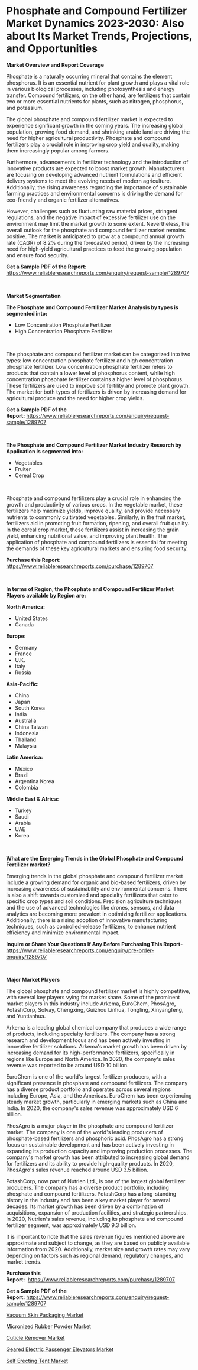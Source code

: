 <p><h1>Phosphate and Compound Fertilizer Market Dynamics 2023-2030: Also about Its Market Trends, Projections, and Opportunities</h1></p><p><strong>Market Overview and Report Coverage</strong></p>
<p><p>Phosphate is a naturally occurring mineral that contains the element phosphorus. It is an essential nutrient for plant growth and plays a vital role in various biological processes, including photosynthesis and energy transfer. Compound fertilizers, on the other hand, are fertilizers that contain two or more essential nutrients for plants, such as nitrogen, phosphorus, and potassium.</p><p>The global phosphate and compound fertilizer market is expected to experience significant growth in the coming years. The increasing global population, growing food demand, and shrinking arable land are driving the need for higher agricultural productivity. Phosphate and compound fertilizers play a crucial role in improving crop yield and quality, making them increasingly popular among farmers.</p><p>Furthermore, advancements in fertilizer technology and the introduction of innovative products are expected to boost market growth. Manufacturers are focusing on developing advanced nutrient formulations and efficient delivery systems to meet the evolving needs of modern agriculture. Additionally, the rising awareness regarding the importance of sustainable farming practices and environmental concerns is driving the demand for eco-friendly and organic fertilizer alternatives.</p><p>However, challenges such as fluctuating raw material prices, stringent regulations, and the negative impact of excessive fertilizer use on the environment may limit the market growth to some extent. Nevertheless, the overall outlook for the phosphate and compound fertilizer market remains positive. The market is anticipated to grow at a compound annual growth rate (CAGR) of 8.2% during the forecasted period, driven by the increasing need for high-yield agricultural practices to feed the growing population and ensure food security.</p></p>
<p><strong>Get a Sample PDF of the Report:</strong> <a href="https://www.reliableresearchreports.com/enquiry/request-sample/1289707">https://www.reliableresearchreports.com/enquiry/request-sample/1289707</a></p>
<p>&nbsp;</p>
<p><strong>Market Segmentation</strong></p>
<p><strong>The Phosphate and Compound Fertilizer Market Analysis by types is segmented into:</strong></p>
<p><ul><li>Low Concentration Phosphate Fertilizer</li><li>High Concentration Phosphate Fertilizer</li></ul></p>
<p>&nbsp;</p>
<p><p>The phosphate and compound fertilizer market can be categorized into two types: low concentration phosphate fertilizer and high concentration phosphate fertilizer. Low concentration phosphate fertilizer refers to products that contain a lower level of phosphorus content, while high concentration phosphate fertilizer contains a higher level of phosphorus. These fertilizers are used to improve soil fertility and promote plant growth. The market for both types of fertilizers is driven by increasing demand for agricultural produce and the need for higher crop yields.</p></p>
<p><strong>Get a Sample PDF of the Report:</strong>&nbsp;<a href="https://www.reliableresearchreports.com/enquiry/request-sample/1289707">https://www.reliableresearchreports.com/enquiry/request-sample/1289707</a></p>
<p>&nbsp;</p>
<p><strong>The Phosphate and Compound Fertilizer Market Industry Research by Application is segmented into:</strong></p>
<p><ul><li>Vegetables</li><li>Fruiter</li><li>Cereal Crop</li></ul></p>
<p>&nbsp;</p>
<p><p>Phosphate and compound fertilizers play a crucial role in enhancing the growth and productivity of various crops. In the vegetable market, these fertilizers help maximize yields, improve quality, and provide necessary nutrients to commonly cultivated vegetables. Similarly, in the fruit market, fertilizers aid in promoting fruit formation, ripening, and overall fruit quality. In the cereal crop market, these fertilizers assist in increasing the grain yield, enhancing nutritional value, and improving plant health. The application of phosphate and compound fertilizers is essential for meeting the demands of these key agricultural markets and ensuring food security.</p></p>
<p><strong>Purchase this Report:</strong>&nbsp; <a href="https://www.reliableresearchreports.com/purchase/1289707">https://www.reliableresearchreports.com/purchase/1289707</a></p>
<p>&nbsp;</p>
<p><strong>In terms of Region, the Phosphate and Compound Fertilizer Market Players available by Region are:</strong></p>
<p>
    <p> <strong> North America: </strong>
        <ul>
            <li>United States</li>
            <li>Canada</li>
        </ul>
        </p> 
    <p> <strong> Europe: </strong>
        <ul>
            <li>Germany</li>
            <li>France</li>
            <li>U.K.</li>
            <li>Italy</li>
            <li>Russia</li>
        </ul>
        </p> 
    <p> <strong> Asia-Pacific: </strong>
        <ul>
            <li>China</li>
            <li>Japan</li>
            <li>South Korea</li>
            <li>India</li>
            <li>Australia</li>
            <li>China Taiwan</li>
            <li>Indonesia</li>
            <li>Thailand</li>
            <li>Malaysia</li>
        </ul>
        </p> 
    <p> <strong> Latin America: </strong>
        <ul>
            <li>Mexico</li>
            <li>Brazil</li>
            <li>Argentina Korea</li>
            <li>Colombia</li>
        </ul>
        </p> 
    <p> <strong> Middle East & Africa: </strong>
        <ul>
            <li>Turkey</li>
            <li>Saudi</li>
            <li>Arabia</li>
            <li>UAE</li>
            <li>Korea</li>
        </ul>
    </p>
    </p>
<p>&nbsp;</p>
<p><strong>What are the Emerging Trends in the Global Phosphate and Compound Fertilizer market?</strong></p>
<p><p>Emerging trends in the global phosphate and compound fertilizer market include a growing demand for organic and bio-based fertilizers, driven by increasing awareness of sustainability and environmental concerns. There is also a shift towards customized and specialty fertilizers that cater to specific crop types and soil conditions. Precision agriculture techniques and the use of advanced technologies like drones, sensors, and data analytics are becoming more prevalent in optimizing fertilizer applications. Additionally, there is a rising adoption of innovative manufacturing techniques, such as controlled-release fertilizers, to enhance nutrient efficiency and minimize environmental impact.</p></p>
<p><strong>Inquire or Share Your Questions If Any Before Purchasing This Report</strong>- <a href="https://www.reliableresearchreports.com/enquiry/pre-order-enquiry/1289707">https://www.reliableresearchreports.com/enquiry/pre-order-enquiry/1289707</a></p>
<p>&nbsp;</p>
<p><strong>Major Market Players</strong></p>
<p><p>The global phosphate and compound fertilizer market is highly competitive, with several key players vying for market share. Some of the prominent market players in this industry include Arkema, EuroChem, PhosAgro, PotashCorp, Solvay, Chengxing, Guizhou Linhua, Tongling, Xinyangfeng, and Yuntianhua. </p><p>Arkema is a leading global chemical company that produces a wide range of products, including specialty fertilizers. The company has a strong research and development focus and has been actively investing in innovative fertilizer solutions. Arkema's market growth has been driven by increasing demand for its high-performance fertilizers, specifically in regions like Europe and North America. In 2020, the company's sales revenue was reported to be around USD 10 billion.</p><p>EuroChem is one of the world's largest fertilizer producers, with a significant presence in phosphate and compound fertilizers. The company has a diverse product portfolio and operates across several regions including Europe, Asia, and the Americas. EuroChem has been experiencing steady market growth, particularly in emerging markets such as China and India. In 2020, the company's sales revenue was approximately USD 6 billion.</p><p>PhosAgro is a major player in the phosphate and compound fertilizer market. The company is one of the world's leading producers of phosphate-based fertilizers and phosphoric acid. PhosAgro has a strong focus on sustainable development and has been actively investing in expanding its production capacity and improving production processes. The company's market growth has been attributed to increasing global demand for fertilizers and its ability to provide high-quality products. In 2020, PhosAgro's sales revenue reached around USD 3.5 billion.</p><p>PotashCorp, now part of Nutrien Ltd., is one of the largest global fertilizer producers. The company has a diverse product portfolio, including phosphate and compound fertilizers. PotashCorp has a long-standing history in the industry and has been a key market player for several decades. Its market growth has been driven by a combination of acquisitions, expansion of production facilities, and strategic partnerships. In 2020, Nutrien's sales revenue, including its phosphate and compound fertilizer segment, was approximately USD 9.3 billion.</p><p>It is important to note that the sales revenue figures mentioned above are approximate and subject to change, as they are based on publicly available information from 2020. Additionally, market size and growth rates may vary depending on factors such as regional demand, regulatory changes, and market trends.</p></p>
<p><strong>Purchase this Report:</strong>&nbsp;&nbsp;<a href="https://www.reliableresearchreports.com/purchase/1289707">https://www.reliableresearchreports.com/purchase/1289707</a></p>
<p></p>
<p><strong>Get a Sample PDF of the Report:</strong>&nbsp;<a href="https://www.reliableresearchreports.com/enquiry/request-sample/1289707">https://www.reliableresearchreports.com/enquiry/request-sample/1289707</a></p>
<p><p><a href="https://medium.com/@nyahmertz/vacuum-skin-packaging-market-report-reveals-the-latest-trends-and-growth-opportunities-of-this-b87266abd962">Vacuum Skin Packaging Market</a></p><p><a href="https://medium.com/@daveblock1987/micronized-rubber-powder-market-exploring-market-share-market-trends-and-future-growth-90ea9b7cd82b">Micronized Rubber Powder Market</a></p><p><a href="https://www.linkedin.com/pulse/cuticle-remover-market-size-share-global-analysis-report-obepf/">Cuticle Remover Market</a></p><p><a href="https://github.com/rahu1506/Market-Research-Report-List-1/blob/main/geared-electric-passenger-elevators-market.md">Geared Electric Passenger Elevators Market</a></p><p><a href="https://www.linkedin.com/pulse/self-erecting-tent-market-size-share-amp-trends-analysis-dovwf/">Self Erecting Tent Market</a></p></p>